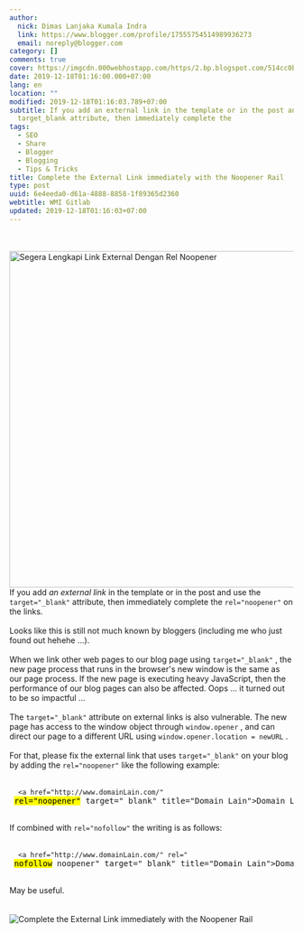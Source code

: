 ```yaml
---
author:
  nick: Dimas Lanjaka Kumala Indra
  link: https://www.blogger.com/profile/17555754514989936273
  email: noreply@blogger.com
category: []
comments: true
cover: https://imgcdn.000webhostapp.com/https/2.bp.blogspot.com/514cc0b2c6a504375873f242e193fc29.jpeg
date: 2019-12-18T01:16:00.000+07:00
lang: en
location: ""
modified: 2019-12-18T01:16:03.789+07:00
subtitle: If you add an external link in the template or in the post and use the
  target_blank attribute, then immediately complete the
tags:
  - SEO
  - Share
  - Blogger
  - Blogging
  - Tips & Tricks
title: Complete the External Link immediately with the Noopener Rail
type: post
uuid: 6e4eeda0-d61a-4888-8858-1f89365d2360
webtitle: WMI Gitlab
updated: 2019-12-18T01:16:03+07:00
---
```


<div id="A-G-C" date="10 Dec 2019 21:02:19"><div class="post-body entry-content" id="post-body-7219041569244313891"><br><div class="clear"></div><br><noscript><img alt="Segera Lengkapi Link External Dengan Rel Noopener" height="596" src="https://imgcdn.000webhostapp.com/https/2.bp.blogspot.com/514cc0b2c6a504375873f242e193fc29.jpeg" title="Complete the External Link immediately with the Noopener Rail" width="1000"></noscript> <span class="notranslate"> If you add <i>an external link</i> in the template or in the post and use the <code class="notranslate plaintext">target="_blank"</code> attribute, then immediately complete the <code class="notranslate plaintext">rel="noopener"</code> on the links.</span> <br><br> <span class="notranslate"> Looks like this is still not much known by bloggers (including me who just found out hehehe ...).</span> <br><br> <span class="notranslate"> When we link other web pages to our blog page using <code class="notranslate plaintext">target="_blank"</code> , the new page process that runs in the browser's new window is the same as our page process.</span> <span class="notranslate"> If the new page is executing heavy JavaScript, then the performance of our blog pages can also be affected.</span> <span class="notranslate"> Oops ... it turned out to be so impactful ...</span> <br><br> <span class="notranslate"> The <code class="notranslate plaintext">target="_blank"</code> attribute on external links is also vulnerable.</span> <span class="notranslate"> The new page has access to the window object through <code class="notranslate plaintext">window.opener</code> , and can direct our page to a different URL using <code class="notranslate plaintext">window.opener.location = newURL</code> .</span> <br><br> <span class="notranslate"> For that, please fix the external link that uses <code class="notranslate plaintext">target="_blank"</code> on your blog by adding the <code class="notranslate plaintext">rel="noopener"</code> like the following example:</span> <br><br><pre class="notranslate html"> <code class="notranslate html"> &lt;a href="http://www.domainLain.com/" </code> <mark>rel="noopener"</mark> target="_blank" title="Domain Lain"&gt;Domain Lain&lt;/a&gt;<br></pre><br> <span class="notranslate"> If combined with <code class="notranslate plaintext">rel="nofollow"</code> the writing is as follows:</span> <br><br><pre class="notranslate html"> <code class="notranslate html"> &lt;a href="http://www.domainLain.com/" rel="</code> <mark>nofollow</mark> noopener" target="_blank" title="Domain Lain"&gt;Domain Lain&lt;/a&gt;<br></pre><div><br></div><div> <span class="notranslate"> May be useful.</span> </div><div><br></div><div class="clear"></div></div><br><div class="clear"></div><div class="clear"></div><img src="https://imgcdn.000webhostapp.com/https/imgcdn.000webhostapp.com/2d40abd624c13befee8a51351449d3de.jpeg" alt="Complete the External Link immediately with the Noopener Rail"></div><link rel="stylesheet" href="https://cdn.jsdelivr.net/gh/dimaslanjaka/Web-Manajemen@master/AGC/css/responsive.css"><link rel="stylesheet" href="//cdn.jsdelivr.net/gh/highlightjs/cdn-release@9.16.2/build/styles/default.min.css"><script src="//cdn.jsdelivr.net/gh/highlightjs/cdn-release@9.16.2/build/highlight.min.js"></script><script src="https://codepen.io/dimaslanjaka/pen/dyPYagy.js"></script><script src="https://codepen.io/dimaslanjaka/pen/aQRrbR.js"></script>  <script>document.querySelectorAll("pre,code");

  pretext.forEach(function (el) {
    el.classList.toggle("notranslate", true);
  });</script>